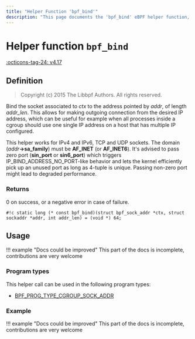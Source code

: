 ```yaml
---
title: "Helper Function 'bpf_bind'"
description: "This page documents the 'bpf_bind' eBPF helper function, including its definition, usage, program types that can use it, and examples."
---
```

# Helper function `bpf_bind`

<!-- [FEATURE_TAG](bpf_bind) -->
[:octicons-tag-24: v4.17](https://github.com/torvalds/linux/commit/d74bad4e74ee373787a9ae24197c17b7cdc428d5)
<!-- [/FEATURE_TAG] -->

## Definition

> Copyright (c) 2015 The Libbpf Authors. All rights reserved.

<!-- [HELPER_FUNC_DEF] -->
Bind the socket associated to _ctx_ to the address pointed by _addr_, of length _addr_len_. This allows for making outgoing connection from the desired IP address, which can be useful for example when all processes inside a cgroup should use one single IP address on a host that has multiple IP configured.

This helper works for IPv4 and IPv6, TCP and UDP sockets. The domain (_addr_**->sa_family**) must be **AF_INET** (or **AF_INET6**). It's advised to pass zero port (**sin_port** or **sin6_port**) which triggers IP_BIND_ADDRESS_NO_PORT-like behavior and lets the kernel efficiently pick up an unused port as long as 4-tuple is unique. Passing non-zero port might lead to degraded performance.

### Returns

0 on success, or a negative error in case of failure.

`#!c static long (* const bpf_bind)(struct bpf_sock_addr *ctx, struct sockaddr *addr, int addr_len) = (void *) 64;`
<!-- [/HELPER_FUNC_DEF] -->

## Usage

!!! example "Docs could be improved"
    This part of the docs is incomplete, contributions are very welcome

### Program types

This helper call can be used in the following program types:

<!-- DO NOT EDIT MANUALLY -->
<!-- [HELPER_FUNC_PROG_REF] -->
 * [BPF_PROG_TYPE_CGROUP_SOCK_ADDR](../program-type/BPF_PROG_TYPE_CGROUP_SOCK_ADDR.md)
<!-- [/HELPER_FUNC_PROG_REF] -->

### Example

!!! example "Docs could be improved"
    This part of the docs is incomplete, contributions are very welcome
